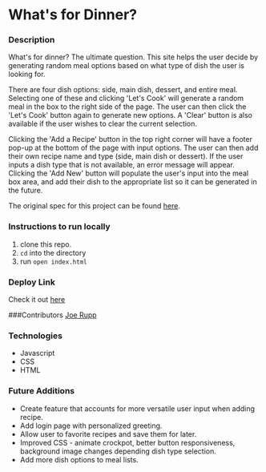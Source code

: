 # What's for Dinner?


### Description
What's for dinner? The ultimate question. This site helps the user decide by generating random meal options based on what type of dish the user is looking for.

There are four dish options: side, main dish, dessert, and entire meal. Selecting one of these and clicking 'Let's Cook' will generate a random meal in the box to the right side of the page. The user can then click the 'Let's Cook' button again to generate new options. A 'Clear' button is also available if the user wishes to clear the current selection.

Clicking the 'Add a Recipe' button in the top right corner will have a footer pop-up at the bottom of the page with input options. The user can then add their own recipe name and type (side, main dish or dessert). If the user inputs a dish type that is not available, an error message will appear. Clicking the 'Add New' button will populate the user's input into the meal box area, and add their dish to the appropriate list so it can be generated in the future.

The original spec for this project can be found [here](https://frontend.turing.io/projects/module-1/dinner.html).


### Instructions to run locally
1. clone this repo.
2. `cd` into the directory
3. run `open index.html`

### Deploy Link
Check it out [here](https://joerupp.github.io/whats-for-dinner/)


###Contributors
[Joe Rupp](https://github.com/JoeRupp)


### Technologies
- Javascript
- CSS
- HTML


### Future Additions
- Create feature that accounts for more versatile user input when adding recipe.
- Add login page with personalized greeting.
- Allow user to favorite recipes and save them for later.
- Improved CSS - animate crockpot, better button responsiveness, background image changes depending dish type selection.
- Add more dish options to meal lists.
